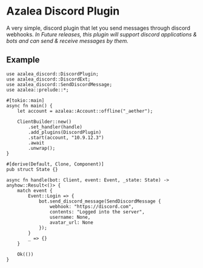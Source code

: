 # Azalea Discord Plugin

A very simple, discord plugin that let you send messages through discord webhooks. _In Future releases, this plugin will support 
discord applications & bots and can send & receive messages by them._

## Example

```rust,no_run
use azalea_discord::DiscordPlugin;
use azalea_discord::DiscordExt;
use azalea_discord::SendDiscordMessage;
use azalea::prelude::*;

#[tokio::main]
async fn main() {
    let account = azalea::Account::offline("_aether");

    ClientBuilder::new()
        .set_handler(handle)
        .add_plugins(DiscordPlugin)
        .start(account, "10.9.12.3")
        .await
        .unwrap();
}

#[derive(Default, Clone, Component)]
pub struct State {}

async fn handle(bot: Client, event: Event, _state: State) -> anyhow::Result<()> {
    match event {
        Event::Login => {
            bot.send_discord_message(SendDiscordMessage {
                webhook: "https://discord.com",
                contents: "Logged into the server",
                username: None,
                avatar_url: None
            });
        }
        _ => {}
    }

    Ok(())
}
```